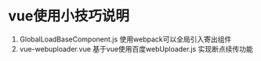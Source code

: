 # vue使用小技巧说明

1. GlobalLoadBaseComponent.js 使用webpack可以全局引入寄出组件
2. vue-webuploader.vue   基于vue使用百度webUploader.js 实现断点续传功能
